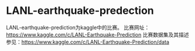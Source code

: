 # LANL-earthquake-predection
LANL-earthquake-prediction为kaggle中的比赛。 比赛网址：https://www.kaggle.com/c/LANL-Earthquake-Prediction
比赛数据集及其描述参见：https://www.kaggle.com/c/LANL-Earthquake-Prediction/data


